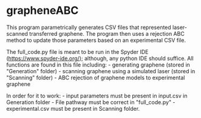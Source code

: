 # grapheneABC
This program parametrically generates CSV files that represented laser-scanned transferred graphene. The program then uses a rejection ABC method to update those parameters based on an experimental CSV file.

The full_code.py file is meant to be run in the Spyder IDE (https://www.spyder-ide.org/); although, any python IDE should suffice.
	All functions are found in this file including:
	- generating graphene (stored in "Generation" folder)
	- scanning graphene using a simulated laser (stored in "Scanning" folder)
	- ABC rejection of graphene models to experimental graphene

In order for it to work:
	- input parameters must be present in input.csv in Generation folder
	- File pathway must be correct in "full_code.py"
	- experimental.csv must be present in Scanning folder.

